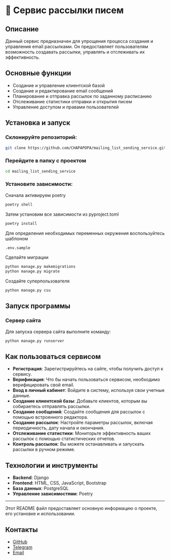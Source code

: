 # :page_with_curl: Сервис рассылки писем

## Описание

Данный сервис предназначен для упрощения процесса создания и управления email рассылками. Он предоставляет пользователям возможность создавать рассылки, управлять и отслеживать их эффективность.

## Основные функции

- Создание и управление клиентской базой
- Создание и редактирование email сообщений
- Планирование и отправка рассылок по заданному расписанию
- Отслеживание статистики отправки и открытия писем
- Управление доступом и правами пользователей

## Установка и запуск

### Склонируйте репозиторий:

```bash
git clone https://github.com/CHAPAPOPA/mailing_list_sending_service.git
```

### Перейдите в папку с проектом

```bash
cd mailing_list_sending_service
```

### Установите зависимости:

Сначала активируем poetry
```bash
poetry shell
```

Затем установим все зависимости из pyproject.toml
```bash
poetry install
```

Для определения необходимых переменных окружения воспользуйтесь шаблоном
```bash
.env.sample
```

Сделайте миграции
```bash
python manage.py makemigrations
python manage.py migrate
```

Создайте суперпользователя
```bash
python manage.py csu
```

## Запуск программы

### Сервер сайта
Для запуска сервера сайта выполните команду:
```bash
python manage.py runserver
```

## Как пользоваться сервисом

- **Регистрация**: Зарегистрируйтесь на сайте, чтобы получить доступ к сервису.
- **Верификация**: Что бы начать пользоваться сервисом, необходимо верифицировать свой email.
- **Вход в личный кабинет**: Войдите в систему, используя свои учетные данные.
- **Создание клиентской базы**: Добавьте клиентов, которым вы собираетесь отправлять рассылки.
- **Создание сообщений**: Создайте сообщения для рассылок с помощью встроенного редактора.
- **Создание рассылок**: Настройте параметры рассылок, включая периодичность, дату начала и окончания.
- **Отслеживание статистики**: Мониторьте эффективность ваших рассылок с помощью статистических отчетов.
- **Контроль рассылок**: Вы можете останавливать и запускать рассылки в ручном режиме.

## Технологии и инструменты

- **Backend**: Django
- **Frontend**: HTML, CSS, JavaScript, Bootstrap
- **База данных**: PostgreSQL
- **Управление зависимостями**: Poetry

---

Этот README файл предоставляет основную информацию о проекте, его установке и использовании.

## Контакты

- [GitHub](https://github.com/CHAPAPOPA)
- [Telegram](https://t.me/CHAPAPOPA)
- [Email](mailto:yackow.muliawin2015@yandex.ru)
